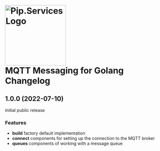 # <img src="https://uploads-ssl.webflow.com/5ea5d3315186cf5ec60c3ee4/5edf1c94ce4c859f2b188094_logo.svg" alt="Pip.Services Logo" width="200"> <br/> MQTT Messaging for Golang Changelog

## <a name="1.0.0"></a> 1.0.0 (2022-07-10)

Initial public release

### Features
* **build** factory default implementation
* **connect** components for setting up the connection to the MQTT broker
* **queues** components of working with a message queue